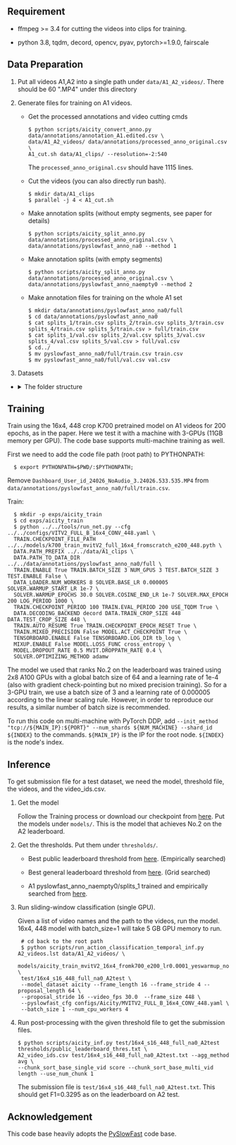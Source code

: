 ## Requirement
  + ffmpeg >= 3.4 for cutting the videos into clips for training.
 
  + python 3.8, tqdm, decord, opencv, pyav, pytorch>=1.9.0, fairscale

## Data Preparation
  1. Put all videos A1,A2 into a single path under `data/A1_A2_videos/`. There should be 60 ".MP4" under this directory
  
  2. Generate files for training on A1 videos.

     + Get the processed annotations and video cutting cmds

       ```
       $ python scripts/aicity_convert_anno.py data/annotations/annotation_A1.edited.csv \
       data/A1_A2_videos/ data/annotations/processed_anno_original.csv \
       A1_cut.sh data/A1_clips/ --resolution=-2:540
       ```
       The `processed_anno_original.csv` should have 1115 lines.

     + Cut the videos (you can also directly run bash).

       ```
       $ mkdir data/A1_clips
       $ parallel -j 4 < A1_cut.sh
       ```

     + Make annotation splits (without empty segments, see paper for details)

       ```
       $ python scripts/aicity_split_anno.py data/annotations/processed_anno_original.csv \
       data/annotations/pyslowfast_anno_na0 --method 1
       ```

     + Make annotation splits (with empty segments)

       ```
       $ python scripts/aicity_split_anno.py data/annotations/processed_anno_original.csv \
       data/annotations/pyslowfast_anno_naempty0 --method 2
       ```

     + Make annotation files for training on the whole A1 set

       ```
       $ mkdir data/annotations/pyslowfast_anno_na0/full
       $ cd data/annotations/pyslowfast_anno_na0
       $ cat splits_1/train.csv splits_2/train.csv splits_3/train.csv splits_4/train.csv splits_5/train.csv > full/train.csv
       $ cat splits_1/val.csv splits_2/val.csv splits_3/val.csv splits_4/val.csv splits_5/val.csv > full/val.csv
       $ cd../
       $ mv pyslowfast_anno_na0/full/train.csv train.csv
       $ mv pyslowfast_anno_na0/full/val.csv val.csv
       ```
  3. Datasets 
  + <details><summary>The folder structure</summary>
    ```
    /xxxx
      ├──snu_acc
        ├── data
        │   ├── A1_A2_videos (Original Video Files)
        │   ├── A1_clips ( Cutted-clips from running the command parallel -j 4 < A1_cut.sh )
        │   ├── annotations
        │   │   ├── annotation_A1.edited.csv
        │   │   ├── processed_anno_original.csv
        │   │   ├── train.csv
        │   │   ├── val.csv
        │   │   ├── train
        │   │   │   ├── camView1
        │   │   │   │   ├── 0.csv
        │   │   │   │   ├── 1.csv
        │   │   │   │   ├── 2.csv
        │   │   │   │   ├── ...
        │   │   │   │   ├── 15.csv
        │   │   │   │   ├── 16.csv
        │   │   │   │   ├── 17.csv
        │   │   │   │   ├── 0
        │   │   │   │   ├── 1
        │   │   │   │   ├── 2
        │   │   │   │   ├── ...
        │   │   │   │   ├── 15
        │   │   │   │   ├── 16
        │   │   │   │   ├── 17
        │   │   │   ├── camView2
        │   │   │   │   ├── 0.csv
        │   │   │   │   ├── 1.csv
        │   │   │   │   ├── 2.csv
        │   │   │   │   ├── ...
        │   │   │   │   ├── 15.csv
        │   │   │   │   ├── 16.csv
        │   │   │   │   ├── 17.csv
        │   │   │   │   ├── 0
        │   │   │   │   ├── 1
        │   │   │   │   ├── 2
        │   │   │   │   ├── ...
        │   │   │   │   ├── 15
        │   │   │   │   ├── 16
        │   │   │   │   ├── 17
        │   │   │   ├── camView3
        │   │   │   │   ├── 0.csv
        │   │   │   │   ├── 1.csv
        │   │   │   │   ├── 2.csv
        │   │   │   │   ├── ...
        │   │   │   │   ├── 15.csv
        │   │   │   │   ├── 16.csv
        │   │   │   │   ├── 17.csv
        │   │   │   │   ├── 0
        │   │   │   │   ├── 1
        │   │   │   │   ├── 2
        │   │   │   │   ├── ...
        │   │   │   │   ├── 15
        │   │   │   │   ├── 16
        │   │   │   │   ├── 17
        │   │   ├── val
        │   │   │   ├── camView1
        │   │   │   │   ├── 0.csv
        │   │   │   │   ├── 1.csv
        │   │   │   │   ├── 2.csv
        │   │   │   │   ├── ...
        │   │   │   │   ├── 15.csv
        │   │   │   │   ├── 16.csv
        │   │   │   │   ├── 17.csv
        │   │   │   │   ├── 0
        │   │   │   │   ├── 1
        │   │   │   │   ├── 2
        │   │   │   │   ├── ...
        │   │   │   │   ├── 15
        │   │   │   │   ├── 16
        │   │   │   │   ├── 17
        │   │   │   ├── camView2
        │   │   │   │   ├── 0.csv
        │   │   │   │   ├── 1.csv
        │   │   │   │   ├── 2.csv
        │   │   │   │   ├── ...
        │   │   │   │   ├── 15.csv
        │   │   │   │   ├── 16.csv
        │   │   │   │   ├── 17.csv
        │   │   │   │   ├── 0
        │   │   │   │   ├── 1
        │   │   │   │   ├── 2
        │   │   │   │   ├── ...
        │   │   │   │   ├── 15
        │   │   │   │   ├── 16
        │   │   │   │   ├── 17
        │   │   │   ├── camView3
        │   │   │   │   ├── 0.csv
        │   │   │   │   ├── 1.csv
        │   │   │   │   ├── 2.csv
        │   │   │   │   ├── ...
        │   │   │   │   ├── 15.csv
        │   │   │   │   ├── 16.csv
        │   │   │   │   ├── 17.csv
        │   │   │   │   ├── 0
        │   │   │   │   ├── 1
        │   │   │   │   ├── 2
        │   │   │   │   ├── ...
        │   │   │   │   ├── 15
        │   │   │   │   ├── 16
        │   │   │   │   ├── 17
        ├── labels
        ├── pose
        ├── videos
        │   ├── user_id_xxx
        │   │   ├── VIDEO1.MP4
        │   │   ├── VIDEO2.MP4
        │   │   ├── ...
        │   ├── ...
        ├── video_ids.csv
    ```                                                                                     
    </detail>
     + download pre-trained K700 checkpoints from [here](https://drive.google.com/file/d/1wn1392Kn6CFxcSH6lJpqZky9-PJxqTlY/view?usp=sharing). Put the `k700_train_mvitV2_full_16x4_fromscratch_e200_448.pyth` under `models/`. This model achieves 71.91 top-1 accuracy on Kinetics700 validation sets.

## Training
  Train using the 16x4, 448 crop K700 pretrained model on A1 videos for 200 epochs, as in the paper.
  Here we test it with a machine with 3-GPUs (11GB memory per GPU). The code base supports multi-machine training as well.

  First we need to add the code file path (root path) to PYTHONPATH:

  ```
    $ export PYTHONPATH=$PWD/:$PYTHONPATH;
  ```

  Remove `Dashboard_User_id_24026_NoAudio_3.24026.533.535.MP4` from `data/annotations/pyslowfast_anno_na0/full/train.csv`.

  Train:

  ```
    $ mkdir -p exps/aicity_train
    $ cd exps/aicity_train
    $ python ../../tools/run_net.py --cfg ../../configs/VITV2_FULL_B_16x4_CONV_448.yaml \
    TRAIN.CHECKPOINT_FILE_PATH ../../models/k700_train_mvitV2_full_16x4_fromscratch_e200_448.pyth \
    DATA.PATH_PREFIX ../../data/A1_clips \
    DATA.PATH_TO_DATA_DIR ../../data/annotations/pyslowfast_anno_na0/full \
    TRAIN.ENABLE True TRAIN.BATCH_SIZE 3 NUM_GPUS 3 TEST.BATCH_SIZE 3 TEST.ENABLE False \
    DATA_LOADER.NUM_WORKERS 8 SOLVER.BASE_LR 0.000005 SOLVER.WARMUP_START_LR 1e-7 \
    SOLVER.WARMUP_EPOCHS 30.0 SOLVER.COSINE_END_LR 1e-7 SOLVER.MAX_EPOCH 200 LOG_PERIOD 1000 \
    TRAIN.CHECKPOINT_PERIOD 100 TRAIN.EVAL_PERIOD 200 USE_TQDM True \
    DATA.DECODING_BACKEND decord DATA.TRAIN_CROP_SIZE 448 DATA.TEST_CROP_SIZE 448 \
    TRAIN.AUTO_RESUME True TRAIN.CHECKPOINT_EPOCH_RESET True \
    TRAIN.MIXED_PRECISION False MODEL.ACT_CHECKPOINT True \
    TENSORBOARD.ENABLE False TENSORBOARD.LOG_DIR tb_log \
    MIXUP.ENABLE False MODEL.LOSS_FUNC cross_entropy \
    MODEL.DROPOUT_RATE 0.5 MVIT.DROPPATH_RATE 0.4 \
    SOLVER.OPTIMIZING_METHOD adamw
  ```

  The model we used that ranks No.2 on the leaderboard was trained using 2x8 A100 GPUs with a global batch size of 64 and a learning rate of 1e-4 (also with gradient check-pointing but no mixed precision training). So for a 3-GPU train, we use a batch size of 3 and a learning rate of 0.000005 according to the linear scaling rule. However, in order to reproduce our results, a similar number of batch size is recommended.

  To run this code on multi-machine with PyTorch DDP, add `--init_method "tcp://${MAIN_IP}:${PORT}" --num_shards ${NUM_MACHINE} --shard_id ${INDEX}` to the commands. `${MAIN_IP}` is the IP for the root node. `${INDEX}` is the node's index.

## Inference
  To get submission file for a test dataset, we need the model, threshold file, the videos, and the video_ids.csv.

  1. Get the model

     Follow the Training process or download our checkpoint from [here](https://drive.google.com/file/d/12LQ_2iZZyFJcUjJ6zpU1CcHCbYEmoGJs/view?usp=sharing). Put the models under `models/`. This is the model that achieves No.2 on the A2 leaderboard.

  2. Get the thresholds. Put them under `thresholds/`.

     + Best public leaderboard threshold from [here](https://drive.google.com/file/d/1_TqeoV7MEuVp0LzlN99t3Kj5TvG-1Ry5/view?usp=sharing). (Empirically searched)

     + Best general leaderboard threshold from [here](https://drive.google.com/file/d/1xu3heJctorJ5QDyXCL2z81cUb3B3cwoN/view?usp=sharing). (Grid searched)

     + A1 pyslowfast_anno_naempty0/splits_1 trained and empirically searched from [here](https://drive.google.com/file/d/14gBk-mckw3eKKGu-rJtW2crn_z-4f9ug/view?usp=sharing).

  3. Run sliding-window classification (single GPU).

     Given a list of video names and the path to the videos, run the model.
     16x4, 448 model with batch_size=1 will take 5 GB GPU memory to run.

     ```
      # cd back to the root path
      $ python scripts/run_action_classification_temporal_inf.py A2_videos.lst data/A1_A2_videos/ \
      models/aicity_train_mvitV2_16x4_fromk700_e200_lr0.0001_yeswarmup_nomixup_dp0.5_dpr0.4_adamw_na0_full_448.pyth \
      test/16x4_s16_448_full_na0_A2test \
      --model_dataset aicity --frame_length 16 --frame_stride 4 --proposal_length 64 \
      --proposal_stride 16 --video_fps 30.0  --frame_size 448 \
      --pyslowfast_cfg configs/Aicity/MVITV2_FULL_B_16x4_CONV_448.yaml \
      --batch_size 1 --num_cpu_workers 4
     ```

  4. Run post-processing with the given threshold file to get the submission files.

     ```
     $ python scripts/aicity_inf.py test/16x4_s16_448_full_na0_A2test thresholds/public_leaderboard_thres.txt \
     A2_video_ids.csv test/16x4_s16_448_full_na0_A2test.txt --agg_method avg \
     --chunk_sort_base_single_vid score --chunk_sort_base_multi_vid length --use_num_chunk 1
     ```

     The submission file is `test/16x4_s16_448_full_na0_A2test.txt`. This should get F1=0.3295 as on the leaderboard on A2 test.

## Acknowledgement
  This code base heavily adopts the [PySlowFast](https://github.com/facebookresearch/SlowFast) code base.
